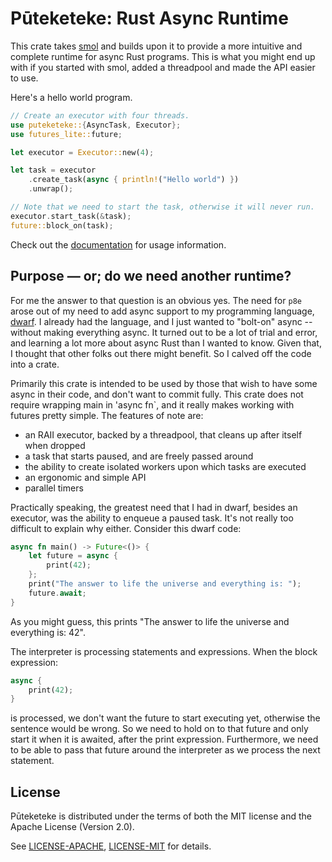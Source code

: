 # Pūteketeke: Rust Async Runtime

This crate takes [smol](https://github.com/smol-rs/smol) and builds upon it to provide a more intuitive and complete runtime for async Rust programs.
This is what you might end up with if you started with smol, added a threadpool and made the API easier to use.

Here's a hello world program.

```rust
// Create an executor with four threads.
use puteketeke::{AsyncTask, Executor};
use futures_lite::future;

let executor = Executor::new(4);

let task = executor
    .create_task(async { println!("Hello world") })
    .unwrap();

// Note that we need to start the task, otherwise it will never run.
executor.start_task(&task);
future::block_on(task);
 ```

 Check out the [documentation](https://docs.rs/puteketeke/latest/puteketeke/index.html) for usage information.

## Purpose — or; do we need another runtime?

For me the answer to that question is an obvious yes.
The need for `p8e` arose out of my need to add async support to my programming language, [dwarf](https://github.com/uberFoo/dwarf).
I already had the language, and I just wanted to "bolt-on" async -- without making everything async.
It turned out to be a lot of trial and error, and learning a lot more about async Rust than I wanted to know.
Given that, I thought that other folks out there might benefit.
So I calved off the code into a crate.

Primarily this crate is intended to be used by those that wish to have some async in their code, and don't want to commit fully.
This crate does not require wrapping main in 'async fn`, and it really makes working with futures pretty simple.
The features of note are:

- an RAII executor, backed by a threadpool, that cleans up after itself when dropped
- a task that starts paused, and are freely passed around
- the ability to create isolated workers upon which tasks are executed
- an ergonomic and simple API
- parallel timers

Practically speaking, the greatest need that I had in dwarf, besides an executor, was the ability to enqueue a paused task.
It's not really too difficult to explain why either.
Consider this dwarf code:

```rust
async fn main() -> Future<()> {
    let future = async {
        print(42);
    };
    print("The answer to life the universe and everything is: ");
    future.await;
}
```

As you might guess, this prints "The answer to life the universe and everything is: 42".

The interpreter is processing statements and expressions.
When the block expression:

```rust
async {
    print(42);
}
```

is processed, we don't want the future to start executing yet, otherwise the sentence would be wrong.
So we need to hold on to that future and only start it when it is awaited, after the print expression.
Furthermore, we need to be able to pass that future around the interpreter as we process the next statement.

## License

Pūteketeke is distributed under the terms of both the MIT license and the Apache License (Version 2.0).

 See [LICENSE-APACHE](LICENSE-APACHE), [LICENSE-MIT](LICENSE-MIT) for details.
